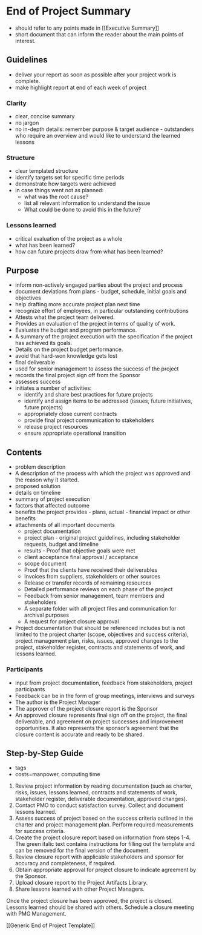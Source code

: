 # End of Project Summary
- should refer to any points made in [[Executive Summary]]
- short document that can inform the reader about the main points of interest.
## Guidelines
- deliver your report as soon as possible after your project work is complete.
- make highlight report at end of each week of project
### Clarity
- clear, concise summary 
- no jargon
- no in-depth details: remember purpose & target audience - outstanders who require an overview and would like to understand the learned lessons

### Structure
- clear templated structure
- identify targets set for specific time periods
- demonstrate how targets were achieved
- in case things went not as planned: 
	- what was the root cause? 
	- list all relevant information to understand the issue
	- What could be done to avoid this in the future?

### Lessons learned
- critical evaluation of the project as a whole
- what has been learned?
- how can future projects draw from what has been learned?

## Purpose
- inform non-actively engaged parties about the project and process
- document deviations from plans - budget, schedule, initial goals and objectives
- help drafting more accurate project plan next time
- recognize effort of employees, in particular outstanding contributions
- Attests what the project team delivered.
- Provides an evaluation of the project in terms of quality of work.
- Evaluates the budget and program performance.
- A summary of the project execution with the specification if the project has achieved its goals.
- Details on the project budget performance.
- avoid that hard-won knowledge gets lost
- final deliverable
- used for senior management to assess the success of the project
- records the final project sign off from the Sponsor
- assesses success
- initiates a number of activities: 
	- identify and share best practices for future projects
	- identify and assign items to be addressed (issues, future initiatives, future projects)
	- appropriately close current contracts
	- provide final project communication to stakeholders
	- release project resources
	- ensure appropriate operational transition



## Contents

- problem description
- A description of the process with which the project was approved and the reason why it started.
- proposed solution
- details on timeline
- summary of project execution
- factors that affected outcome
- benefits the project provides - plans, actual - financial impact or other benefits 
- attachments of all important documents
	- project documentation
	- project plan -  original project guidelines, including stakeholder requests, budget and timeline  
	- results -  Proof that objective goals were met
	- client acceptance final approval / acceptance
	- scope document
	- Proof that the clients have received their deliverables    
	- Invoices from suppliers, stakeholders or other sources
	-   Release or transfer records of remaining resources    
	-   Detailed performance reviews on each phase of the project
	-   Feedback from senior management, team members and stakeholders
	-   A separate folder with all project files and communication for archival purposes
	-   A request for project closure approval
- Project documentation that should be referenced includes but is not limited to the project charter (scope, objectives and success criteria), project management plan, risks, issues, approved changes to the project, stakeholder register, contracts and statements of work, and lessons learned. 

### Participants
- input from project documentation, feedback from stakeholders, project participants
- Feedback can be in the form of group meetings, interviews and surveys
- The author is the Project Manager
- The approver of the project closure report is the Sponsor
- An approved closure represents final sign off on the project, the final deliverable, and agreement on project successes and improvement opportunities.  It also represents the sponsor’s agreement that the closure content is accurate and ready to be shared.

## Step-by-Step Guide
- tags
- costs=manpower, computing time

1.	Review project information by reading documentation (such as charter, risks, issues, lessons learned, contracts and statements of work, stakeholder register, deliverable documentation, approved changes). 
2.	Contact PMO to conduct satisfaction survey. Collect and document lessons learned.
3.	Assess success of project based on the success criteria outlined in the charter and project management plan.  Perform required measurements for success criteria.  
4.	Create the project closure report based on information from steps 1-4.  The green italic text contains instructions for filling out the template and can be removed for the final version of the document.
5.	Review closure report with applicable stakeholders and sponsor for accuracy and completeness, if required.
6.	Obtain appropriate approval for project closure to indicate agreement by the Sponsor.
7.	Upload closure report to the Project Artifacts Library.
8.	Share lessons learned with other Project Managers.

Once the project closure has been approved, the project is closed.  
Lessons learned should be shared with others.
Schedule a closure meeting with PMG Management.

[[Generic End of Project Template]]
